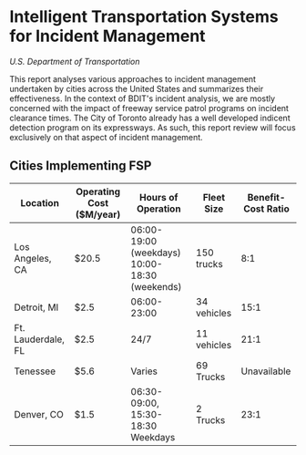 # Intelligent Transportation Systems for Incident Management
*U.S. Department of Transportation*

This report analyses various approaches to incident management undertaken by cities across the United States and summarizes their effectiveness. In the context of BDIT's incident analysis, we are mostly concerned with the impact of freeway service patrol programs on incident clearance times. The City of Toronto already has a well developed indicent detection program on its expressways. As such, this report review will focus exclusively on that aspect of incident management.

## Cities Implementing FSP

| Location | Operating Cost ($M/year) | Hours of Operation | Fleet Size | Benefit-Cost Ratio|
|----------|--------------------------|--------------------|------------|-------------------|
|Los Angeles, CA| $20.5 | 06:00-19:00 (weekdays) 10:00-18:30 (weekends) | 150 trucks | 8:1 |
|Detroit, MI| $2.5 | 06:00-23:00 | 34 vehicles | 15:1 |
|Ft. Lauderdale, FL| $2.5 | 24/7 | 11 vehicles | 21:1 |
|Tenessee| $5.6 | Varies | 69 Trucks | Unavailable|
|Denver, CO| $1.5 | 06:30-09:00, 15:30-18:30 Weekdays | 2 Trucks | 23:1 |
